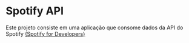 # Spotify API

Este projeto consiste em uma aplicação que consome dados da API do Spotify <a href="https://developer.spotify.com/">(Spotify for Developers)</a>
